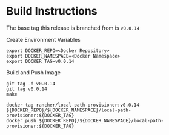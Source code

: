# Build Instructions

The base tag this release is branched from is `v0.0.14`


Create Environment Variables

```
export DOCKER_REPO=<Docker Repository>
export DOCKER_NAMESPACE=<Docker Namespace>
export DOCKER_TAG=v0.0.14
```

Build and Push Image

```
git tag -d v0.0.14
git tag v0.0.14
make 

docker tag rancher/local-path-provisioner:v0.0.14 ${DOCKER_REPO}/${DOCKER_NAMESPACE}/local-path-provisioner:${DOCKER_TAG}
docker push ${DOCKER_REPO}/${DOCKER_NAMESPACE}/local-path-provisioner:${DOCKER_TAG}
```